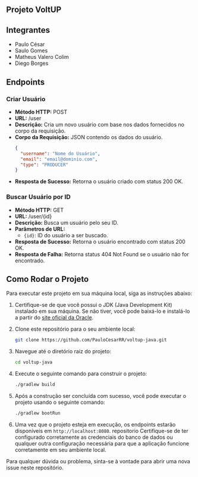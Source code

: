 ## Projeto VoltUP

## Integrantes
- Paulo César
- Saulo Gomes
- Matheus Valero Colim
- Diego Borges


## Endpoints

### Criar Usuário

- **Método HTTP:** POST
- **URL:** /user
- **Descrição:** Cria um novo usuário com base nos dados fornecidos no corpo da requisição.
- **Corpo da Requisição:** JSON contendo os dados do usuário.
  ```json
  {
    "username": "Nome do Usuário",
    "email": "email@dominio.com",
    "type": "PRODUCER"
  }
  ```
- **Resposta de Sucesso:** Retorna o usuário criado com status 200 OK.

### Buscar Usuário por ID

- **Método HTTP:** GET
- **URL:** /user/{id}
- **Descrição:** Busca um usuário pelo seu ID.
- **Parâmetros de URL:**
    - `{id}`: ID do usuário a ser buscado.
- **Resposta de Sucesso:** Retorna o usuário encontrado com status 200 OK.
- **Resposta de Falha:** Retorna status 404 Not Found se o usuário não for encontrado.

## Como Rodar o Projeto

Para executar este projeto em sua máquina local, siga as instruções abaixo:

1. Certifique-se de que você possui o JDK (Java Development Kit) instalado em sua máquina. Se não tiver, você pode baixá-lo e instalá-lo a partir do [site oficial da Oracle](https://www.oracle.com/java/technologies/javase-jdk11-downloads.html).

2. Clone este repositório para o seu ambiente local:

   ```bash
   git clone https://github.com/PauloCesarRR/voltup-java.git
   ```

3. Navegue até o diretório raiz do projeto:

   ```bash
   cd voltup-java
   ```

4. Execute o seguinte comando para construir o projeto:

   ```bash
   ./gradlew build
   ```

5. Após a construção ser concluída com sucesso, você pode executar o projeto usando o seguinte comando:

   ```bash
   ./gradlew bootRun
   ```

6. Uma vez que o projeto esteja em execução, os endpoints estarão disponíveis em `http://localhost:8080`.
repositorio
Certifique-se de ter configurado corretamente as credenciais do banco de dados ou qualquer outra configuração necessária para que a aplicação funcione corretamente em seu ambiente local.

Para qualquer dúvida ou problema, sinta-se à vontade para abrir uma nova issue neste repositório.